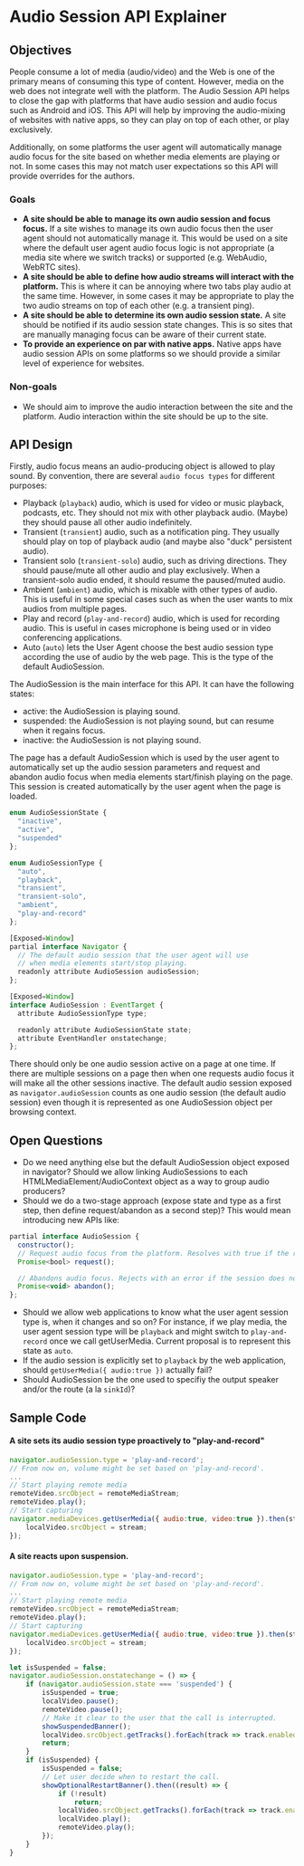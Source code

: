 # Audio Session API Explainer

## Objectives
People consume a lot of media (audio/video) and the Web is one of the primary means of consuming this type of content. However, media on the web does not integrate well with the platform. The Audio Session API helps to close the gap with platforms that have audio session and audio focus such as Android and iOS. This API will help by improving the audio-mixing of websites with native apps, so they can play on top of each other, or play exclusively.

Additionally, on some platforms the user agent will automatically manage audio focus for the site based on whether media elements are playing or not. In some cases this may not match user expectations so this API will provide overrides for the authors.

### Goals

 * **A site should be able to manage its own audio session and focus focus.** If a site wishes to manage its own audio focus then the user agent should not automatically manage it. This would be used on a site where the default user agent audio focus logic is not appropriate (a media site where we switch tracks) or supported (e.g. WebAudio, WebRTC sites).
 * **A site should be able to define how audio streams will interact with the platform.** This is where it can be annoying where two tabs play audio at the same time. However, in some cases it may be appropriate to play the two audio streams on top of each other (e.g. a transient ping).
 * **A site should be able to determine its own audio session state.** A site should be notified if its audio session state changes. This is so sites that are manually managing focus can be aware of their current state.
 * **To provide an experience on par with native apps.** Native apps have audio session APIs on some platforms so we should provide a similar level of experience for websites.

### Non-goals

* We should aim to improve the audio interaction between the site and the platform. Audio interaction within the site should be up to the site.

## API Design

Firstly, audio focus means an audio-producing object is allowed to play sound. By convention, there are several `audio focus types` for different purposes:

 * Playback (`playback`) audio, which is used for video or music playback, podcasts, etc. They should not mix with other playback audio. (Maybe) they should pause all other audio indefinitely.
 * Transient (`transient`) audio, such as a notification ping. They usually should play on top of playback audio (and maybe also "duck" persistent audio).
 * Transient solo (`transient-solo`) audio, such as driving directions. They should pause/mute all other audio and play exclusively. When a transient-solo audio ended, it should resume the paused/muted audio.
 * Ambient (`ambient`) audio, which is mixable with other types of audio. This is useful in some special cases such as when the user wants to mix audios from multiple pages.
 * Play and record (`play-and-record`) audio, which is used for recording audio. This is useful in cases microphone is being used or in video conferencing applications.
 * Auto (`auto`) lets the User Agent choose the best audio session type according the use of audio by the web page. This is the type of the default AudioSession.

The AudioSession is the main interface for this API. It can have the following states:

 * active: the AudioSession is playing sound.
 * suspended: the AudioSession is not playing sound, but can resume when it regains focus.
 * inactive: the AudioSession is not playing sound.

The page has a default AudioSession which is used by the user agent to automatically set up the audio session parameters and request and abandon audio focus when media elements start/finish playing on the page. This session is created automatically by the user agent when the page is loaded.

```javascript
enum AudioSessionState {
  "inactive",
  "active",
  "suspended"
};

enum AudioSessionType {
  "auto",
  "playback",
  "transient",
  "transient-solo",
  "ambient",
  "play-and-record"
};

[Exposed=Window]
partial interface Navigator {
  // The default audio session that the user agent will use
  // when media elements start/stop playing.
  readonly attribute AudioSession audioSession;
};

[Exposed=Window]
interface AudioSession : EventTarget {
  attribute AudioSessionType type;

  readonly attribute AudioSessionState state;
  attribute EventHandler onstatechange;
};
```

There should only be one audio session active on a page at one time. If there are multiple sessions on a page then when one requests audio focus it will make all the other sessions inactive.
The default audio session exposed as `navigator.audioSession` counts as one audio session (the default audio session) even though it is represented as one AudioSession object per browsing context.

## Open Questions
- Do we need anything else but the default AudioSession object exposed in navigator?
  Should we allow linking AudioSessions to each HTMLMediaElement/AudioContext object as a way to group audio producers?
- Should we do a two-stage approach (expose state and type as a first step, then define request/abandon as a second step)?
  This would mean introducing new APIs like:
```javascript
partial interface AudioSession {
  constructor();
  // Request audio focus from the platform. Resolves with true if the request was successful.
  Promise<bool> request();

  // Abandons audio focus. Rejects with an error if the session does not have audio focus.
  Promise<void> abandon();
};
```  
- Should we allow web applications to know what the user agent session type is, when it changes and so on?
   For instance, if we play media, the user agent session type will be `playback` and might switch to `play-and-record` once we call getUserMedia.
   Current proposal is to represent this state as `auto`.
- If the audio session is explicitly set to `playback` by the web application, should `getUserMedia({ audio:true })` actually fail?
- Should AudioSession be the one used to specifiy the output speaker and/or the route (a la `sinkId`)?

## Sample Code

#### A site sets its audio session type proactively to "play-and-record"

```javascript
navigator.audioSession.type = 'play-and-record';
// From now on, volume might be set based on 'play-and-record'.
...
// Start playing remote media
remoteVideo.srcObject = remoteMediaStream;
remoteVideo.play();
// Start capturing
navigator.mediaDevices.getUserMedia({ audio:true, video:true }).then(stream => {
    localVideo.srcObject = stream;
});
```

#### A site reacts upon suspension.

```javascript
navigator.audioSession.type = 'play-and-record';
// From now on, volume might be set based on 'play-and-record'.
...
// Start playing remote media
remoteVideo.srcObject = remoteMediaStream;
remoteVideo.play();
// Start capturing
navigator.mediaDevices.getUserMedia({ audio:true, video:true }).then(stream => {
    localVideo.srcObject = stream;
});

let isSuspended = false;
navigator.audioSession.onstatechange = () => {
    if (navigator.audioSession.state === 'suspended') {
        isSuspended = true;
        localVideo.pause();
        remoteVideo.pause();
        // Make it clear to the user that the call is interrupted.
        showSuspendedBanner();
        localVideo.srcObject.getTracks().forEach(track => track.enabled = false);
        return;
    }
    if (isSuspended) {
        isSuspended = false;
        // Let user decide when to restart the call.
        showOptionalRestartBanner().then((result) => {
            if (!result)
                return;
            localVideo.srcObject.getTracks().forEach(track => track.enabled = true);
            localVideo.play();
            remoteVideo.play();
        });
    }
}
```
